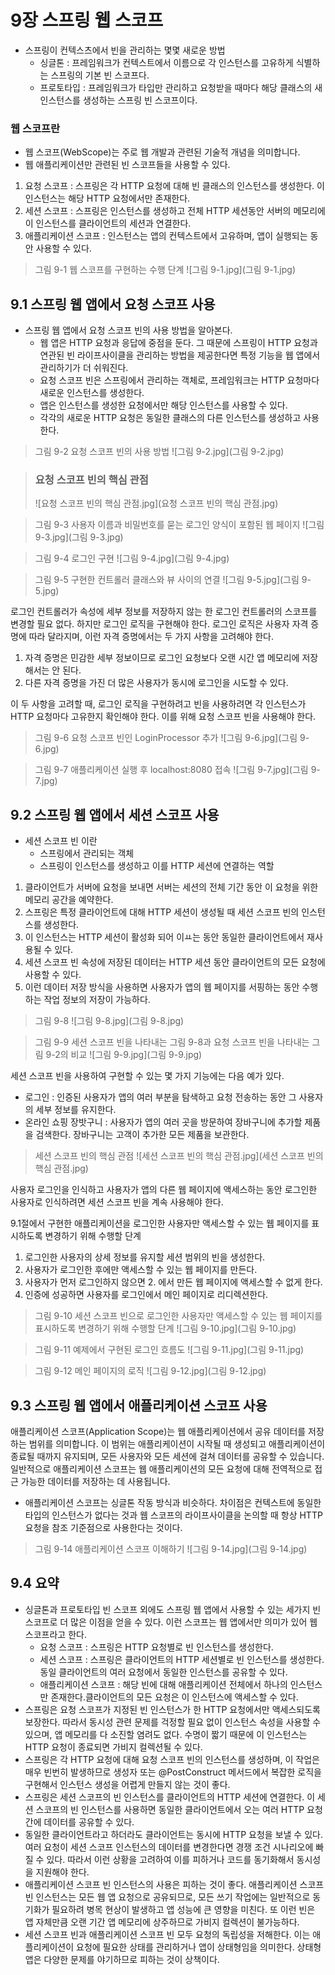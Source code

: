 # 9장 스프링 웹 스코프

- 스프링이 컨텍스츠에서 빈을 관리하는 몇몇 새로운 방법
  - 싱글톤 : 프레임워크가 컨텍스트에서 이름으로 각 인스턴스를 고유하게 식별하는 스프링의 기본 빈 스코프다.
  - 프로토타입 : 프레임워크가 타입만 관리하고 요청받을 때마다 해당 클래스의 새 인스턴스를 생성하는 스프링 빈 스코프이다.


### 웹 스코프란
 - 웹 스코프(WebScope)는 주로 웹 개발과 관련된 기술적 개념을 의미합니다.
 - 웹 애플리케이션만 관련된 빈 스코프들을 사용할 수 있다.

1. 요청 스코프 : 스프링은 각 HTTP 요청에 대해 빈 클래스의 인스턴스를 생성한다. 이 인스턴스는 해당 HTTP 요청에서만 존재한다.
2. 세션 스코프 : 스프링은 인스턴스를 생성하고 전체 HTTP 세션동안 서버의 메모리에 이 인스턴스를 클라이언트의 세션과 연결한다.
3. 애플리케이션 스코프 : 인스턴스는 앱의 컨텍스트에서 고유하며, 앱이 실행되는 동안 사용할 수 있다.


> 그림 9-1 웹 스코프를 구현하는 수행 단계
> ![그림 9-1.jpg](그림 9-1.jpg)

## 9.1 스프링 웹 앱에서 요청 스코프 사용

 - 스프링 웹 앱에서 요청 스코프 빈의 사용 방법을 알아본다.
   - 웹 앱은 HTTP 요청과 응답에 중점을 둔다. 그 때문에 스프링이 HTTP 요청과 연관된 빈 라이프사이클을 관리하는 방법을 제공한다면 특정 기능을 웹 앱에서 관리하기가 더 쉬워진다.
   - 요청 스코프 빈은 스프링에서 관리하는 객체로, 프레임워크는 HTTP 요청마다 새로운 인스턴스를 생성한다.
   - 앱은 인스턴스를 생성한 요청에서만 해당 인스턴스를 사용할 수 있다.
   - 각각의 새로운 HTTP 요청은 동일한 클래스의 다른 인스턴스를 생성하고 사용한다.


> 그림 9-2 요청 스코프 빈의 사용 방법
> ![그림 9-2.jpg](그림 9-2.jpg)

> ### 요청 스코프 빈의 핵심 관점
> ![요청 스코프 빈의 핵심 관점.jpg](요청 스코프 빈의 핵심 관점.jpg)


> 그림 9-3 사용자 이름과 비밀번호를 묻는 로그인 양식이 포함된 웹 페이지
> ![그림 9-3.jpg](그림 9-3.jpg)



> 그림 9-4 로그인 구현
> ![그림 9-4.jpg](그림 9-4.jpg)


> 그림 9-5 구현한 컨트롤러 클래스와 뷰 사이의 연결
> ![그림 9-5.jpg](그림 9-5.jpg)

로그인 컨트롤러가 속성에 세부 정보를 저장하지 않는 한 로그인 컨트롤러의  스코프를 변경할 필요 없다. 하지만 로그인 로직을 구현해야 한다. 로그인 로직은 사용자 자격 증명에 따라 달라지며, 이런 자격 증명에서는 두 가지 사항을 고려해야 한다.

1. 자격 증명은 민감한 세부 정보이므로 로그인 요청보다 오랜 시간 앱 메모리에 저장해서는 안 된다.
2. 다른 자격 증명을 가진 더 많은 사용자가 동시에 로그인을 시도할 수 있다.

이 두 사항을 고려할 때, 로그인 로직을 구현하려고 빈을 사용하려면 각 인스턴스가 HTTP 요청마다 고유한지 확인해야 한다. 이를 위해 요청 스코프 빈을 사용해야 한다. 


> 그림 9-6 요청 스코프 빈인 LoginProcessor 추가
> ![그림 9-6.jpg](그림 9-6.jpg)




> 그림 9-7 애플리케이션 실행 후 localhost:8080 접속
> ![그림 9-7.jpg](그림 9-7.jpg)


## 9.2 스프링 웹 앱에서 세션 스코프 사용

 - 세션 스코프 빈 이란
   - 스프링에서 관리되는 객체
   - 스프링이 인스턴스를 생성하고 이를 HTTP 세션에 연결하는 역할

1. 클라이언트가 서버에 요청을 보내면 서버는 세션의 전체 기간 동안 이 요청을 위한 메모리 공간을 예약한다.
2. 스프링은 특정 클라이언트에 대해 HTTP 세션이 생성될 때 세션 스코프 빈의 인스턴스를 생성한다.
3. 이 인스턴스는 HTTP 세션이 활성화 되어 이ㅛ는 동안 동일한 클라이언트에서 재사용될 수 있다.
4. 세션 스코프 빈 속성에 저장된 데이터는 HTTP 세션 동안 클라이언트의 모든 요청에 사용할 수 있다.
5. 이런 데이터 저장 방식을 사용하면 사용자가 앱의 웹 페이지를 서핑하는 동안 수행하는 작업 정보의 저장이 가능하다.


> 그림 9-8
> ![그림 9-8.jpg](그림 9-8.jpg)


>그림 9-9 세션 스코프 빈을 나타내는  그림 9-8과 요청 스코프 빈을 나타내는 그림 9-2의 비교
> ![그림 9-9.jpg](그림 9-9.jpg)


세션 스코프 빈을 사용하여 구현할 수 있는 몇 가지 기능에는 다음 예가 있다.
 - 로그인 : 인증된 사용자가 앱의 여러 부분을 탐색하고 요청 전송하는 동안 그 사용자의 세부 정보를 유지한다.
 - 온라인 쇼핑 장밧구니 : 사용자가 앱의 여러 곳을 방문하여 장바구니에 추가할 제품을 검색한다. 장바구니는 고객이 추가한 모든 제품을 보관한다.

> 세션 스코프 빈의 핵심 관점
> ![세션 스코프 빈의 핵심 관점.jpg](세션 스코프 빈의 핵심 관점.jpg)


사용자 로그인을 인식하고 사용자가 앱의 다른 웹 페이지에 액세스하는 동안 로그인한 사용자로 인식하려면 세션 스코프 빈을 계속 사용해야 한다.

9.1절에서 구현한 애플리케이션을 로그인한 사용자만 액세스할 수 있는 웹 페이지를 표시하도록 변경하기 위해 수행할 단계
1. 로그인한 사용자의 상세 정보를 유지할 세션 범위의 빈을 생성한다.
2. 사용자가 로그인한 후에만 액세스할 수 있는 웹 페이지를 만든다.
3. 사용자가 먼저 로그인하지 않으면 2. 에서 만든 웹 페이지에 액세스할 수 없게 한다.
4. 인증에 성공하면 사용자를 로그인에서 메인 페이지로 리디렉션한다.


> 그림 9-10 세션 스코프 빈으로 로그인한 사용자만 액세스할 수 있는 웹 페이지를 표시하도록 변경하기 위해 수행할 단계
> ![그림 9-10.jpg](그림 9-10.jpg)


> 그림 9-11 예제에서 구현된 로그인 흐름도
> ![그림 9-11.jpg](그림 9-11.jpg)


> 그림 9-12 메인 페이지의 로직
> ![그림 9-12.jpg](그림 9-12.jpg)


## 9.3 스프링 웹 앱에서 애플리케이션 스코프 사용

애플리케이션 스코프(Application Scope)는 웹 애플리케이션에서 공유 데이터를 저장하는 범위를 의미합니다. 이 범위는 애플리케이션이 시작될 때 생성되고 애플리케이션이 종료될 때까지 유지되며, 모든 사용자와 모든 세션에 걸쳐 데이터를 공유할 수 있습니다. 일반적으로 애플리케이션 스코프는 웹 애플리케이션의 모든 요청에 대해 전역적으로 접근 가능한 데이터를 저장하는 데 사용됩니다.
 - 애플리케이션 스코프는 싱글톤 작동 방식과 비슷하다. 차이점은 컨텍스트에 동일한 타입의 인스턴스가 없다는 것과 웹 스코프의 라이프사이클을 논의할 때 항상 HTTP 요청을 참조 기준점으로 사용한다는 것이다.


> 그림 9-14 애플리케이션 스코프 이해하기
> ![그림 9-14.jpg](그림 9-14.jpg)


## 9.4 요약
 - 싱글톤과 프로토타입 빈 스코프 외에도 스프링 웹 앱에서 사용할 수 있는 세가지 빈 스코프로 더 많은 이점을 얻을 수 있다. 이런 스코프는 웹 앱에서만 의미가 있어 웹 스코프라고 한다.
   - 요청 스코프 : 스프링은 HTTP 요청별로 빈 인스턴스를 생성한다.
   - 세션 스코프 : 스프링은 클라이언트의 HTTP 세션별로 빈 인스턴스를 생성한다. 동일 클라이언트의 여러 요청에서 동일한 인스턴스를 공유할 수 있다.
   - 애플리케이션 스코프 : 해당 빈에 대해 애플리케이션 전체에서 하나의 인스턴스만 존재한다.클라이언트의 모든 요청은 이 인스턴스에 액세스할 수 있다.
 - 스프링은 요청 스코프가 지정된 빈 인스턴스가 한 HTTP 요청에서만 액세스되도록 보장한다. 따라서 동시성 관련 문제를 걱정할 필요 없이 인스턴스 속성을 사용할 수 있으며, 앱 메모리를 다 소진할 염려도 없다. 수명이 짧기 때문에 이 인스턴스는 HTTP 요청이 종료되면 가비지 컬렉션될 수 있다.
 - 스프링은 각 HTTP 요청에 대해 요청 스코프 빈의 인스턴스를 생성하며, 이 작업은 매우 빈번히 발생하므로 생성자 또는 @PostConstruct 메서드에서 복잡한 로직을 구현해서 인스턴스 생성을 어렵게 만들지 않는 것이 좋다.
 - 스프링은 세션 스코프의 빈 인스턴스를 클라이언트의 HTTP 세션에 연결한다. 이 세션 스코프의 빈 인스턴스를 사용하면 동일한 클라이언트에서 오는 여러 HTTP 요청간에 데이터를 공유할 수 있다.
 - 동일한 클라이언트라고 하더라도 클라이언트는 동시에 HTTP 요청을 보낼 수 있다. 여러 요청이 세션 스코프 인스턴스의 데이터를 변경한다면 경쟁 조건 시나리오에 빠질 수 있다. 따라서 이런 상황을 고려하여 이를 피하거나 코드를 동기화해서 동시성을 지원해야 한다.
 - 애플리케이션 스코프 빈 인스턴스의 사용은 피하는 것이 좋다. 애플리케이션 스코프 빈 인스턴스는 모든 웹 앱 요청으로 공유되므로, 모든 쓰기 작업에는 일반적으로 동기화가 필요하려 병목 현상이 발생하고 앱 성능에 큰 영향을 미친다. 또 이런 빈은 앱 자체만큼 오랜 기간 앱 메모리에 상주하므로 가비지 컬렉션이 불가능하다.
 - 세션 스코프 빈과 애플리케이션 스코프 빈 모두 요청의 독립성을 저해한다. 이는 애플리케이션이 요청에 필요한 상태를 관리하거나 앱이 상태형임을 의미한다. 상태형 앱은 다양한 문제를 야기하므로 피하는 것이 상책이다. 


